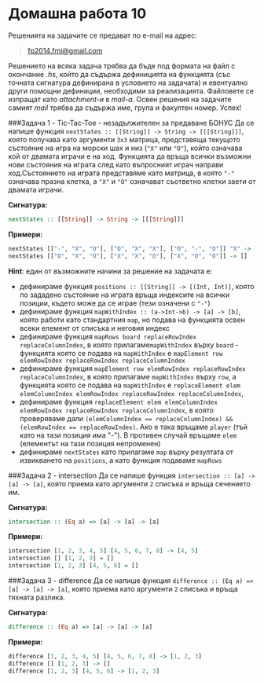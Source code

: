 Домашна работа 10
=========

Решенията на задачите се предават по e-mail на адрес:

>fp2014.fmi@gmail.com

Решението на всяка задача трябва да бъде под формата на файл с окончание *.hs*, който да съдържа дефиницията на функцията (със точната сигнатура дефинирана в условието на задачата) и евентуално други помощни дефиниции, необходими за реализацията. Файловете се изпращат като *attachment-и* в *mail-a*. Освен решения на задачите самият *mail* трябва да съдържа име, група и факултен номер. Успех!

###Задача 1 - Tic-Tac-Toe - незадължителен за предаване БОНУС
Да се напише функция `nextStates :: [[String]] -> String -> [[[String]]]`, която получава като аргументи `3х3` матрица, представяща текущото състояние на игра на морски шах и низ (`"X"` или `"O"`), който означава кой от двамата играчи е на ход. Функцията да връща всички възможни нови състояния на играта след като въпросният играч направи ход.Състоянието на играта представяме като матрица, в която `"-"` означава празна клетка, а `"X"` и `"O"` означават съответно клетки заети от двамата играчи.

**Сигнатура:**

```haskell
nextStates :: [[String]] -> String -> [[[String]]]
```

**Примери:**

```haskell
nextStates [["-", "X", "O"], ["O", "X", "X"], ["O", "-", "O"]] "X" -> [[["X", "X", "O"], ["O", "X", "X"], ["O", "-", "O"]], [["-", "X", "O"], ["O", "X", "X"], ["O", "X", "O"]]]
nextStates [["O", "X", "O"], ["X", "X", "O"], ["X", "O", "O"]] -> []
```

**Hint**: един от възможните начини за решение на задачата е:
- дефинираме функция `positions :: [[String]] -> [(Int, Int)]`, която по зададено състояние на играта връща индексите на всички позиции, където може да се играе (тези означени с `"-"`)
- дефинираме функция `mapWithIndex :: (a->Int->b) -> [a] -> [b]`, която работи като стандартния `map`, но подава на функцията освен всеки елемент от списъка и неговия индекс
- дефинираме функция `mapRows board replaceRowIndex replaceColumnIndex`, в която прилагаме`mapWithIndex` върху `board` - функцията която се подава на `mapWithIndex` е `mapElement row elemRowIndex replaceRowIndex replaceColumnIndex`
- дефинираме функция `mapElement row elemRowIndex replaceRowIndex replaceColumnIndex`, в която прилагаме `mapWithIndex` върху `row`, а функцията която се подава на `mapWithIndex` е `replaceElement elem elemColumnIndex elemRowIndex replaceRowIndex replaceColumnIndex`,
- дефинираме функция `replaceElement elem elemColumnIndex elemRowIndex replaceRowIndex replaceColumnIndex`, в която проверяваме дали `(elemColumnIndex == replaceColumnIndex) && (elemRowIndex == replaceRowIndex)`. Ако е така връщаме `player` (тъй като на тази позиция има "-"). В противен случай връщаме `elem` (елементът на тази позиция непроменен)
- дефинираме `nextStates` като прилагаме `map` върху резултата от извикването на `positions`, а като функция подаваме `mapRows`

###Задача 2 - intersection
Да се напише функция `intersection :: [a] -> [a] -> [a]`, която приема като аргументи `2` списъка и връща сечението им.


**Сигнатура:**

```haskell
intersection :: (Eq a) => [a] -> [a] -> [a]
```

**Примери:**

```haskell
intersection [1, 2, 3, 4, 5] [4, 5, 6, 7, 8] -> [4, 5]
intersection [] [1, 2, 3] = []
intersection [1, 2, 3] [4, 5, 6] = []
```

###Задача 3 - difference
Да се напише функция `difference :: (Eq a) => [a] -> [a] -> [a]`, която приема като аргументи `2` списъка и връща тяхната разлика.

**Сигнатура:**

```haskell
difference :: (Eq a) => [a] -> [a] -> [a]
```

**Примери:**

```haskell
difference [1, 2, 3, 4, 5] [4, 5, 6, 7, 8] -> [1, 2, 3]
difference [] [1, 2, 3] -> []
difference [1, 2, 3] [4, 5, 6] -> [1, 2, 3]
```
